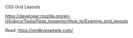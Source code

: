CSS Grid Layouts

https://developer.mozilla.org/en-US/docs/Tools/Page_Inspector/How_to/Examine_grid_layouts

Read: https://gridbyexample.com/